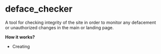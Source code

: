 # deface_checker
A tool for checking integrity of the site in order to monitor any defacement or unauthorized changes in the main or landing page.

<b>How it works?</b>
- Creating 

